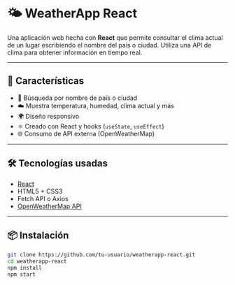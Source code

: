 # 🌤️ WeatherApp React

Una aplicación web hecha con **React** que permite consultar el clima actual de un lugar escribiendo el nombre del país o ciudad. Utiliza una API de clima para obtener información en tiempo real.

---

## 🚀 Características

- 🔎 Búsqueda por nombre de país o ciudad
- ☁️ Muestra temperatura, humedad, clima actual y más
- 🌍 Diseño responsivo
- ⚛️ Creado con React y hooks (`useState`, `useEffect`)
- 🌐 Consumo de API externa (OpenWeatherMap)

---

## 🛠️ Tecnologías usadas

- [React](https://reactjs.org/)
- HTML5 + CSS3
- Fetch API o Axios
- [OpenWeatherMap API](https://openweathermap.org/api)

---

## 📦 Instalación

```bash
git clone https://github.com/tu-usuario/weatherapp-react.git
cd weatherapp-react
npm install
npm start
